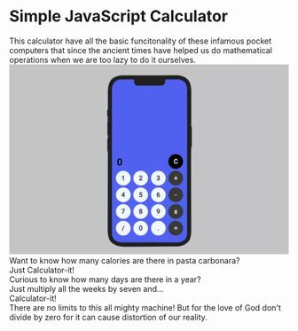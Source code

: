 # Simple JavaScript Calculator
This calculator have all the basic funcitonality of these infamous pocket computers that since the ancient times have helped us do mathematical operations when we are too lazy to do it ourselves.
![Preview][preview]
Want to know how many calories are there in pasta carbonara? \
Just Calculator-it! \
Curious to know how many days are there in a year? \
Just multiply all the weeks by seven and... \
Calculator-it! \
There are no limits to this all mighty machine! But for the love of God don't divide by zero for it can cause distortion of our reality.

[preview]: include/preview.webp
